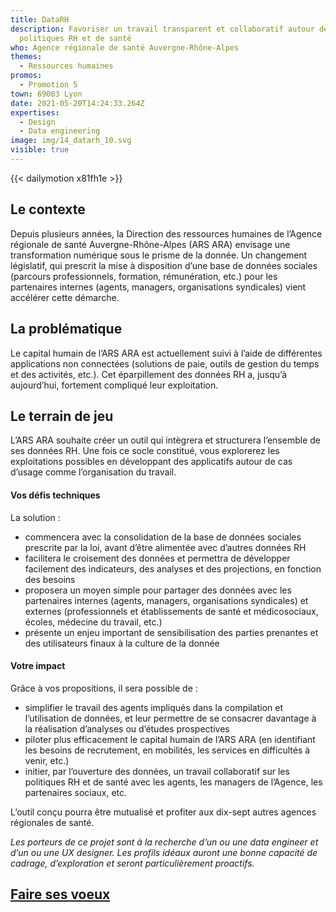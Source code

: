 ```yaml
---
title: DataRH
description: Favoriser un travail transparent et collaboratif autour des
  politiques RH et de santé
who: Agence régionale de santé Auvergne-Rhône-Alpes
themes:
  - Ressources humaines
promos:
  - Promotion 5
town: 69003 Lyon
date: 2021-05-20T14:24:33.264Z
expertises:
  - Design
  - Data engineering
image: img/14_datarh_10.svg
visible: true
---
```


{{< dailymotion x81fh1e >}}

## Le contexte

Depuis plusieurs années, la Direction des ressources humaines de l’Agence régionale de santé Auvergne-Rhône-Alpes (ARS ARA) envisage une transformation numérique sous le prisme de la donnée. Un changement législatif, qui prescrit la mise à disposition d’une base de données sociales (parcours professionnels, formation, rémunération, etc.) pour les partenaires internes (agents, managers, organisations syndicales) vient accélérer cette démarche.

## La problématique

Le capital humain de l’ARS ARA est actuellement suivi à l’aide de différentes applications non connectées (solutions de paie, outils de gestion du temps et des activités, etc.). Cet éparpillement des données RH a, jusqu’à aujourd’hui, fortement compliqué leur exploitation.

## Le terrain de jeu

L’ARS ARA souhaite créer un outil qui intègrera et structurera l’ensemble de ses données RH. Une fois ce socle constitué, vous explorerez les exploitations possibles en développant des applicatifs autour de cas d’usage comme l’organisation du travail.

#### Vos défis techniques

La solution :

- commencera avec la consolidation de la base de données sociales prescrite par la loi, avant d’être alimentée avec d’autres données RH
- facilitera le croisement des données et permettra de développer facilement des indicateurs, des analyses et des projections, en fonction des besoins
- proposera un moyen simple pour partager des données avec les partenaires internes (agents, managers, organisations syndicales) et externes (professionnels et établissements de santé et médicosociaux, écoles, médecine du travail, etc.)
- présente un enjeu important de sensibilisation des parties prenantes et des utilisateurs finaux à la culture de la donnée

#### Votre impact 

Grâce à vos propositions, il sera possible de :

- simplifier le travail des agents impliqués dans la compilation et l’utilisation de données, et leur permettre de se consacrer davantage à la réalisation d’analyses ou d’études prospectives
- piloter plus efficacement le capital humain de l’ARS ARA (en identifiant les besoins de recrutement, en mobilités, les services en difficultés à venir, etc.)
- initier, par l’ouverture des données, un travail collaboratif sur les politiques RH et de santé avec les agents, les managers de l’Agence, les partenaires sociaux, etc.

L’outil conçu pourra être mutualisé et profiter aux dix-sept autres agences régionales de santé.

_Les porteurs de ce projet sont à la recherche d’un ou une data engineer et d’un ou une UX designer. Les profils idéaux auront une bonne capacité de cadrage, d’exploration et seront particulièrement proactifs._

## [Faire ses voeux](https://www.demarches-simplifiees.fr/commencer/aac-eig5-voeux)
